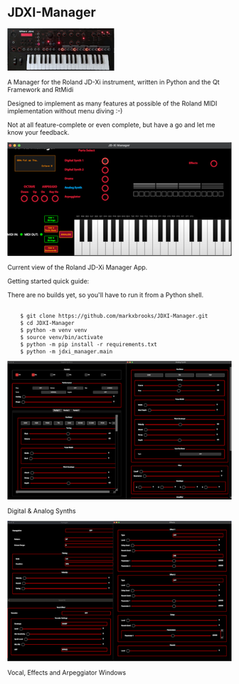 # JDXI-Manager

![image info](./resources/jdxi.png)

A Manager for the Roland JD-Xi instrument, written in Python and the Qt Framework and RtMidi 

Designed to implement as many features at possible of the Roland MIDI implementation without menu diving :-)

Not at all feature-complete or even complete, but have a go and let me know your feedback.

<a href="./resources/main_window.png" rel="Current view of the Roland JD-Xi Manager App">![image info](./resources/main_window_600.png ) </a>

Current view of the Roland JD-Xi Manager App.


Getting started quick guide:

There are no builds yet, so you'll have to run it from a Python shell.

```code 

    $ git clone https://github.com/markxbrooks/JDXI-Manager.git
    $ cd JDXI-Manager
    $ python -m venv venv
    $ source venv/bin/activate
    $ python -m pip install -r requirements.txt
    $ python -m jdxi_manager.main
```

<a href="./resources/digital_analog_synths.png" rel="Digital & Analog Synths">![image info](./resources/digital_analog_synths_600.png ) </a>

Digital & Analog Synths

<a href="./resources/effects.png" rel="Vocal, Effects and Arpeggiator Windows">![image info](./resources/effects_600.png )</a>

Vocal, Effects and Arpeggiator Windows
